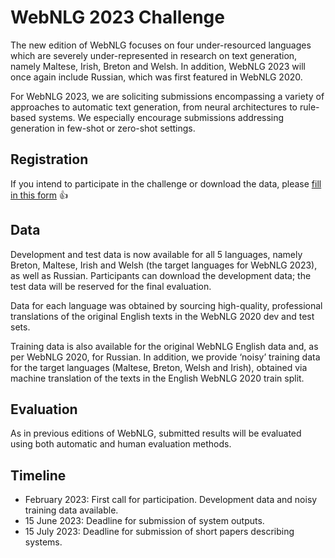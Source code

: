 # WebNLG 2023 Challenge

The new edition of WebNLG focuses on four under-resourced languages which are severely under-represented in research on text generation, namely Maltese, Irish, Breton and Welsh. In addition, WebNLG 2023 will once again include Russian, which was first featured in WebNLG 2020.

For WebNLG 2023, we are soliciting submissions encompassing a variety of approaches to automatic text generation, from neural architectures to rule-based systems. We especially encourage submissions addressing generation in few-shot or zero-shot settings.

## Registration
If you intend to participate in the challenge or download the data, please [fill in this form](https://docs.google.com/forms/d/e/1FAIpQLSfytc1rUMUOKrDc9vV658uiLh1_jUS7G0XesylaOLrfDYqXBA/viewform?usp=pp_url) 👍

## Data
Development and test data is now available for all 5 languages, namely Breton, Maltese, Irish and Welsh (the target languages for WebNLG 2023), as well as Russian. Participants can download the development data; the test data will be reserved for the final evaluation.

Data for each language was obtained by sourcing high-quality, professional translations of the original English texts in the WebNLG 2020 dev and test sets. 

Training data is also available for the original WebNLG English data and, as per WebNLG 2020, for Russian. In addition, we provide ‘noisy’ training data for the target languages (Maltese, Breton, Welsh and Irish), obtained via machine translation of the texts in the English WebNLG 2020 train split.

## Evaluation
As in previous editions of WebNLG, submitted results will be evaluated using both automatic and human evaluation methods.

## Timeline
- February 2023: 	First call for participation. 
Development data and noisy training data available.
- 15 June 2023:   	Deadline for submission of system outputs. 
- 15 July 2023: 		Deadline for submission of short papers describing systems.

